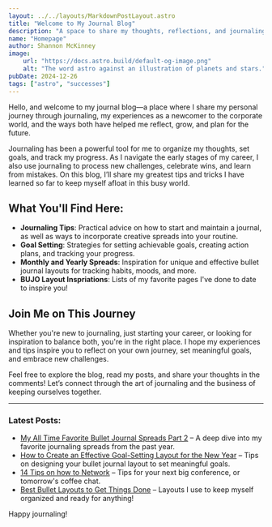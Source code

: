 ```yaml
---
layout: ../../layouts/MarkdownPostLayout.astro
title: "Welcome to My Journal Blog"
description: "A space to share my thoughts, reflections, and journaling experiences. Join me as I explore the power of journaling, my journey into the corporate world, and how both can help us reflect, grow, and plan for the future."
name: "Homepage"
author: Shannon McKinney
image:
    url: "https://docs.astro.build/default-og-image.png"
    alt: "The word astro against an illustration of planets and stars."
pubDate: 2024-12-26
tags: ["astro", "successes"]
---
```



Hello, and welcome to my journal blog—a place where I share my personal journey through journaling, my experiences as a newcomer to the corporate world, and the ways both have helped me reflect, grow, and plan for the future.

Journaling has been a powerful tool for me to organize my thoughts, set goals, and track my progress. As I navigate the early stages of my career, I also use journaling to process new challenges, celebrate wins, and learn from mistakes. On this blog, I’ll share my greatest tips and tricks I have learned so far to keep myself afloat in this busy world. 

## What You'll Find Here:
- **Journaling Tips**: Practical advice on how to start and maintain a journal, as well as ways to incorporate creative spreads into your routine.
- **Goal Setting**: Strategies for setting achievable goals, creating action plans, and tracking your progress.
- **Monthly and Yearly Spreads**: Inspiration for unique and effective bullet journal layouts for tracking habits, moods, and more.
- **BUJO Layout Inspriations**: Lists of my favorite pages I've done to date to inspire you!

## Join Me on This Journey

Whether you're new to journaling, just starting your career, or looking for inspiration to balance both, you're in the right place. I hope my experiences and tips inspire you to reflect on your own journey, set meaningful goals, and embrace new challenges.

Feel free to explore the blog, read my posts, and share your thoughts in the comments! Let’s connect through the art of journaling and the business of keeping ourselves together. 

---

### Latest Posts:

- [My All Time Favorite Bullet Journal Spreads Part 2](https://blog-posts-dhm.pages.dev/posts/fav_spreads_pt_2/) – A deep dive into my favorite journaling spreads from the past year.
- [How to Create an Effective Goal-Setting Layout for the New Year](https://blog-posts-dhm.pages.dev/posts/journal_for_2025/) – Tips on designing your bullet journal layout to set meaningful goals.
- [14 Tips on how to Network](https://blog-posts-dhm.pages.dev/posts/how_to_network/) – Tips for your next big conference, or tomorrow's coffee chat. 
- [Best Bullet Layouts to Get Things Done](https://blog-posts-dhm.pages.dev/posts/best_bullet_layouts/) – Layouts I use to keep myself organized and ready for anything! 

Happy journaling!
